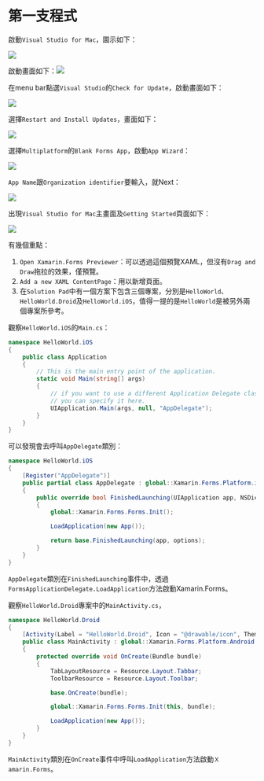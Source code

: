 # 第一支程式

啟動`Visual Studio for Mac`，圖示如下：

![](https://msdnshared.blob.core.windows.net/media/2017/03/vs-for-mac-logo-caption2.png)

啟動畫面如下：![](/images/Day3/01.jpg)

在menu bar點選`Visual Studio`的`Check for Update`，啟動畫面如下：

![](/images/Day3/02.jpg)

選擇`Restart and Install Updates`，畫面如下：

![](/images/Day3/03.jpg)

選擇`Multiplatform`的`Blank Forms App`，啟動`App Wizard`：

![](/images/Day3/04.jpg)

`App Name`跟`Organization identifier`要輸入，就Next：

![](/images/Day3/05.jpg)

出現`Visual Studio for Mac`主畫面及`Getting Started`頁面如下：

![](/images/Day3/06.jpg)

有幾個重點：

1. `Open Xamarin.Forms Previewer`：可以透過這個預覽XAML，但沒有`Drag and Draw`拖拉的效果，僅預覽。
2. `Add a new XAML ContentPage`：用以新增頁面。
3. 在`Solution Pad`中有一個方案下包含三個專案，分別是`HelloWorld`、`HelloWorld.Droid`及`HelloWorld.iOS`，值得一提的是`HelloWorld`是被另外兩個專案所參考。

觀察`HelloWorld.iOS`的`Main.cs`：

```csharp
namespace HelloWorld.iOS
{
    public class Application
    {
        // This is the main entry point of the application.
        static void Main(string[] args)
        {
            // if you want to use a different Application Delegate class from "AppDelegate"
            // you can specify it here.
            UIApplication.Main(args, null, "AppDelegate");
        }
    }
}
```

可以發現會去呼叫`AppDelegate`類別：

```csharp
namespace HelloWorld.iOS
{
    [Register("AppDelegate")]
    public partial class AppDelegate : global::Xamarin.Forms.Platform.iOS.FormsApplicationDelegate
    {
        public override bool FinishedLaunching(UIApplication app, NSDictionary options)
        {
            global::Xamarin.Forms.Forms.Init();

            LoadApplication(new App());

            return base.FinishedLaunching(app, options);
        }
    }
}
```

``AppDelegate``類別在``FinishedLaunching``事件中，透過``FormsApplicationDelegate.LoadApplication``方法啟動Xamarin.Forms。

觀察`HelloWorld.Droid`專案中的`MainActivity.cs`，

```csharp
namespace HelloWorld.Droid
{
    [Activity(Label = "HelloWorld.Droid", Icon = "@drawable/icon", Theme = "@style/MyTheme", MainLauncher = true, ConfigurationChanges = ConfigChanges.ScreenSize | ConfigChanges.Orientation)]
    public class MainActivity : global::Xamarin.Forms.Platform.Android.FormsAppCompatActivity
    {
        protected override void OnCreate(Bundle bundle)
        {
            TabLayoutResource = Resource.Layout.Tabbar;
            ToolbarResource = Resource.Layout.Toolbar;

            base.OnCreate(bundle);

            global::Xamarin.Forms.Forms.Init(this, bundle);

            LoadApplication(new App());
        }
    }
}
```

``MainActivity``類別在``OnCreate``事件中呼叫``LoadApplication``方法啟動``Ｘamarin.Forms``。





